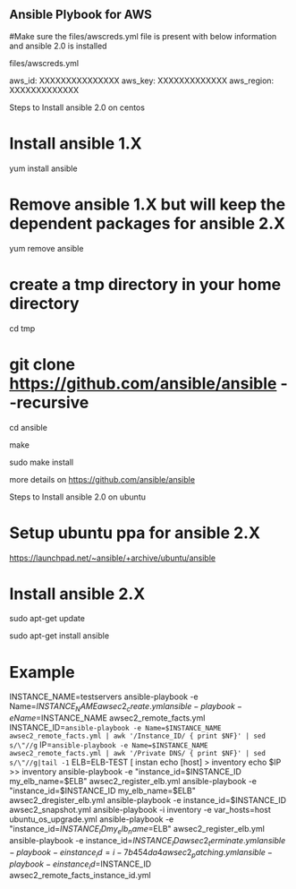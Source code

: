 ## Ansible Plybook for AWS 

#Make sure the files/awscreds.yml file is present with below information and ansible 2.0 is installed 



files/awscreds.yml

aws_id: XXXXXXXXXXXXXXX
aws_key: XXXXXXXXXXXXX
aws_region: XXXXXXXXXXXXX

Steps to Install ansible 2.0 on centos

# Install ansible 1.X


yum install ansible



# Remove ansible 1.X but will keep the dependent packages for ansible 2.X

yum remove ansible 


# create a tmp directory in your home directory

cd tmp

# git clone https://github.com/ansible/ansible --recursive 

cd ansible

make 

sudo make install 

more details on https://github.com/ansible/ansible



Steps to Install ansible 2.0 on ubuntu


# Setup ubuntu ppa for ansible 2.X

https://launchpad.net/~ansible/+archive/ubuntu/ansible

# Install ansible 2.X

sudo apt-get update

sudo apt-get install ansible




# Example

INSTANCE_NAME=testservers
ansible-playbook -e Name=$INSTANCE_NAME awsec2_create.yml
ansible-playbook -e Name=$INSTANCE_NAME awsec2_remote_facts.yml
INSTANCE_ID=`ansible-playbook -e Name=$INSTANCE_NAME awsec2_remote_facts.yml | awk '/Instance_ID/ { print $NF}' | sed s/\"//g`
IP=`ansible-playbook -e Name=$INSTANCE_NAME awsec2_remote_facts.yml | awk '/Private DNS/ { print $NF}' | sed s/\"//g|tail -1`
ELB=ELB-TEST [ instan
echo [host] > inventory
echo $IP >> inventory
ansible-playbook -e "instance_id=$INSTANCE_ID my_elb_name=$ELB"  awsec2_register_elb.yml
ansible-playbook -e "instance_id=$INSTANCE_ID my_elb_name=$ELB"  awsec2_dregister_elb.yml
ansible-playbook -e instance_id=$INSTANCE_ID awsec2_snapshot.yml
ansible-playbook -i inventory -e var_hosts=host  ubuntu_os_upgrade.yml
ansible-playbook -e "instance_id=$INSTANCE_ID my_elb_name=$ELB"  awsec2_register_elb.yml
ansible-playbook -e instance_id=$INSTANCE_ID awsec2_terminate.yml
ansible-playbook -e instance_id=i-7b454da4 awsec2_patching.yml
ansible-playbook -e instance_id=$INSTANCE_ID awsec2_remote_facts_instance_id.yml

